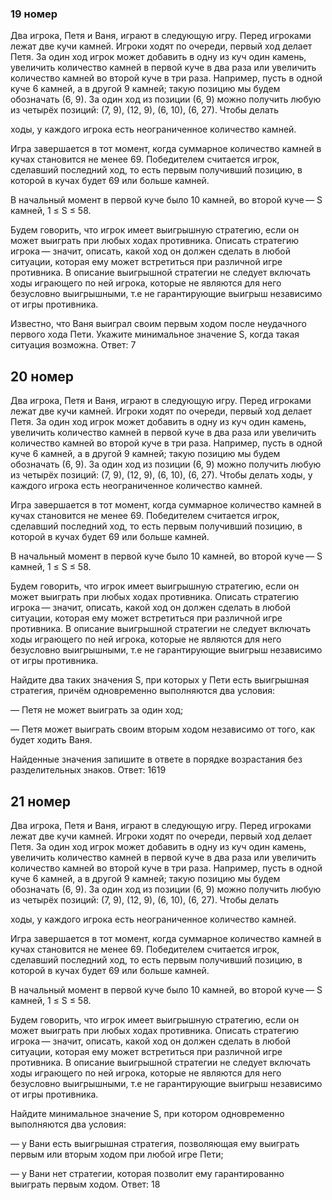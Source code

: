 ### 19 номер
Два игрока, Петя и Ваня, играют в следующую игру. Перед игроками лежат две кучи камней. Игроки ходят по очереди, первый ход делает Петя. За один ход игрок может добавить в одну из куч один камень, увеличить количество камней в первой куче в два раза или увеличить количество камней во второй куче в три раза. Например, пусть в одной куче 6 камней, а в другой 9 камней; такую позицию мы будем обозначать (6, 9). За один ход из позиции (6, 9) можно получить любую из четырёх позиций: (7, 9), (12, 9), (6, 10), (6, 27). Чтобы делать

ходы, у каждого игрока есть неограниченное количество камней.

Игра завершается в тот момент, когда суммарное количество камней в кучах становится не менее 69. Победителем считается игрок, сделавший последний ход, то есть первым получивший позицию, в которой в кучах будет 69 или больше камней.

В начальный момент в первой куче было 10 камней, во второй куче — S камней, 1 ≤ S ≤ 58.

Будем говорить, что игрок имеет выигрышную стратегию, если он может выиграть при любых ходах противника. Описать стратегию игрока — значит, описать, какой ход он должен сделать в любой ситуации, которая ему может встретиться при различной игре противника. В описание выигрышной стратегии не следует включать ходы играющего по ней игрока, которые не являются для него безусловно выигрышными, т.е не гарантирующие выигрыш независимо от игры противника.

Известно, что Ваня выиграл своим первым ходом после неудачного первого хода Пети. Укажите минимальное значение S, когда такая ситуация возможна.
Ответ: 7

## 20 номер
Два игрока, Петя и Ваня, играют в следующую игру. Перед игроками лежат две кучи камней. Игроки ходят по очереди, первый ход делает Петя. За один ход игрок может добавить в одну из куч один камень, увеличить количество камней в первой куче в два раза или увеличить количество камней во второй куче в три раза. Например, пусть в одной куче 6 камней, а в другой 9 камней; такую позицию мы будем обозначать (6, 9). За один ход из позиции (6, 9) можно получить любую из четырёх позиций: (7, 9), (12, 9), (6, 10), (6, 27). Чтобы делать ходы, у каждого игрока есть неограниченное количество камней.

Игра завершается в тот момент, когда суммарное количество камней в кучах становится не менее 69. Победителем считается игрок, сделавший последний ход, то есть первым получивший позицию, в которой в кучах будет 69 или больше камней.

В начальный момент в первой куче было 10 камней, во второй куче — S камней, 1 ≤ S ≤ 58.

Будем говорить, что игрок имеет выигрышную стратегию, если он может выиграть при любых ходах противника. Описать стратегию игрока — значит, описать, какой ход он должен сделать в любой ситуации, которая ему может встретиться при различной игре противника. В описание выигрышной стратегии не следует включать ходы играющего по ней игрока, которые не являются для него безусловно выигрышными, т.е не гарантирующие выигрыш независимо от игры противника.

Найдите два таких значения S, при которых у Пети есть выигрышная стратегия, причём одновременно выполняются два условия:

— Петя не может выиграть за один ход;

— Петя может выиграть своим вторым ходом независимо от того, как будет ходить Ваня.

Найденные значения запишите в ответе в порядке возрастания без разделительных знаков.
Ответ: 1619

## 21 номер
Два игрока, Петя и Ваня, играют в следующую игру. Перед игроками лежат две кучи камней. Игроки ходят по очереди, первый ход делает Петя. За один ход игрок может добавить в одну из куч один камень, увеличить количество камней в первой куче в два раза или увеличить количество камней во второй куче в три раза. Например, пусть в одной куче 6 камней, а в другой 9 камней; такую позицию мы будем обозначать (6, 9). За один ход из позиции (6, 9) можно получить любую из четырёх позиций: (7, 9), (12, 9), (6, 10), (6, 27). Чтобы делать

ходы, у каждого игрока есть неограниченное количество камней.

Игра завершается в тот момент, когда суммарное количество камней в кучах становится не менее 69. Победителем считается игрок, сделавший последний ход, то есть первым получивший позицию, в которой в кучах будет 69 или больше камней.

В начальный момент в первой куче было 10 камней, во второй куче — S камней, 1 ≤ S ≤ 58.

Будем говорить, что игрок имеет выигрышную стратегию, если он может выиграть при любых ходах противника. Описать стратегию игрока — значит, описать, какой ход он должен сделать в любой ситуации, которая ему может встретиться при различной игре противника. В описание выигрышной стратегии не следует включать ходы играющего по ней игрока, которые не являются для него безусловно выигрышными, т.е не гарантирующие выигрыш независимо от игры противника.

Найдите минимальное значение S, при котором одновременно выполняются два условия:

— у Вани есть выигрышная стратегия, позволяющая ему выиграть первым или вторым ходом при любой игре Пети;

— у Вани нет стратегии, которая позволит ему гарантированно выиграть первым ходом.
Ответ: 18

